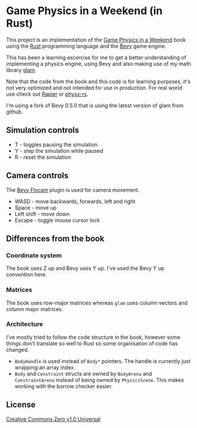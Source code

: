 # Game Physics in a Weekend (in Rust)

This project is an implementation of the [Game Physics in a Weekend] book using
the [Rust] programming language and the [Bevy] game engine.

This has been a learning excercise for me to get a better understanding of
implementing a physics engine, using Bevy and also making use of my math library
[glam].

Note that the code from the book and this code is for learning purposes, it's
not very optimized and not intended for use in production. For real world use
check out [Rapier] or [physx-rs].

I'm using a fork of Bevy 0.5.0 that is using the latest version of glam from
github.

## Simulation controls

* T - toggles pausing the simulation
* Y - step the simulation while paused
* R - reset the simulation

## Camera controls

The [Bevy Flycam] plugin is used for camera movement.

* WASD - move backwards, forwards, left and right
* Space - move up
* Left shift - move down
* Escape - toggle mouse cursor lock

## Differences from the book

### Coordinate system

The book uses Z up and Bevy uses Y up. I've used the Bevy Y up convention here.

### Matrices

The book uses row-major matrices whereas `glam` uses column vectors and column
major matrices.

### Architecture

I've mostly tried to follow the code structure in the book, however some things
don't translate so well to Rust so some organisation of code has changed.

* `BodyHandle` is used instead of `Body*` pointers. The handle is currently
  just wrapping an array index.
* `Body` and `Constraint` structs are owned by `BodyArena` and
  `ConstraintArena` instead of being owned by `PhysicsScene`. This makes
  working with the borrow checker easier.

## License

[Creative Commons Zero v1.0 Universal]

[Game Physics in a Weekend]: https://gamephysicsweekend.github.io
[Rust]: https://www.rust-lang.org
[Bevy]: https://bevyengine.org
[glam]: https://github.com/bitshifter/glam
[Bevy Flycam]: https://github.com/sburris0/bevy_flycam
[Rapier]: https://rapier.rs
[physx-rs]: https://github.com/EmbarkStudios/physx-rs
[Creative Commons Zero v1.0 Universal]: LICENSE
